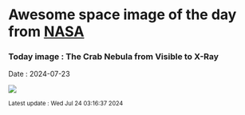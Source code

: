 
# Awesome space image of the day from [NASA](https://api.nasa.gov/)

### Today image : The Crab Nebula from Visible to X-Ray
Date : 2024-07-23

![](https://apod.nasa.gov/apod/image/2407/Crab_MultiChandra_960.jpg)

<small>Latest update : Wed Jul 24 03:16:37 2024</small>
        